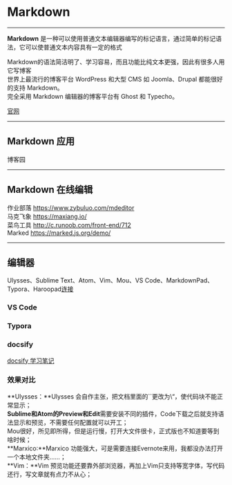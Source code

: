 # Markdown

----------------------------------

**Markdown** 是一种可以使用普通文本编辑器编写的标记语言，通过简单的标记语法，它可以使普通文本内容具有一定的格式  

Markdown的语法简洁明了、学习容易，而且功能比纯文本更强，因此有很多人用它写博客  
世界上最流行的博客平台 WordPress 和大型 CMS 如 Joomla、Drupal 都能很好的支持 Markdown。  
完全采用 Markdown 编辑器的博客平台有 Ghost 和 Typecho。

[官网](http://markdown.p2hp.com/index.html)
  
------------------------------------------------------

## Markdown 应用

博客园

------------------------------------------------------

## Markdown 在线编辑
作业部落 https://www.zybuluo.com/mdeditor  
马克飞象 https://maxiang.io/  
菜鸟工具 http://c.runoob.com/front-end/712  
Marked https://marked.js.org/demo/

------------------------------------------------------

## 编辑器

Ulysses、Sublime Text、Atom、Vim、Mou、VS Code、MarkdownPad、Typora、Haroopad[连接](https://zhuanlan.zhihu.com/p/366960820)

### VS Code  
### Typora  
### docsify  
[docsify 学习笔记](https://www.jianshu.com/p/2873a53bb9db)

### 效果对比

**Ulysses：**Ulysses 会自作主张，把文档里面的``更改为\“，使代码块不能正常显示；  
**Sublime和Atom的Preview和Edit**需要安装不同的插件，Code下载之后就支持语法显示和预览，不需要任何配置就可以开工；  
Mou很好，所见即所得，但是运行慢，打开大文件很卡，正式版也不知道要等到啥时候；  
**Marxico:**Marxico 功能强大，可是需要连接Evernote来用，我都没办法打开一个本地文件夹……；  
**Vim：**Vim 预览功能还要靠外部浏览器，再加上Vim只支持等宽字体，写代码还行，写文章就有点力不从心；